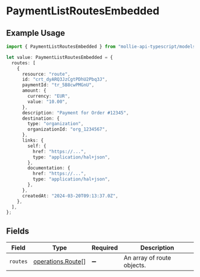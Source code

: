 # PaymentListRoutesEmbedded

## Example Usage

```typescript
import { PaymentListRoutesEmbedded } from "mollie-api-typescript/models/operations";

let value: PaymentListRoutesEmbedded = {
  routes: [
    {
      resource: "route",
      id: "crt_dyARQ3JzCgtPDhU2Pbq3J",
      paymentId: "tr_5B8cwPMGnU",
      amount: {
        currency: "EUR",
        value: "10.00",
      },
      description: "Payment for Order #12345",
      destination: {
        type: "organization",
        organizationId: "org_1234567",
      },
      links: {
        self: {
          href: "https://...",
          type: "application/hal+json",
        },
        documentation: {
          href: "https://...",
          type: "application/hal+json",
        },
      },
      createdAt: "2024-03-20T09:13:37.0Z",
    },
  ],
};
```

## Fields

| Field                                                  | Type                                                   | Required                                               | Description                                            |
| ------------------------------------------------------ | ------------------------------------------------------ | ------------------------------------------------------ | ------------------------------------------------------ |
| `routes`                                               | [operations.Route](../../models/operations/route.md)[] | :heavy_minus_sign:                                     | An array of route objects.                             |